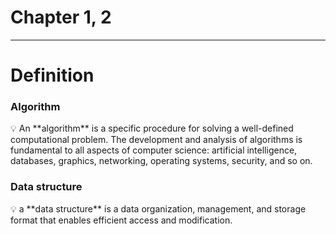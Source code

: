 # Chapter 1, 2

---

# Definition

### Algorithm

<aside>
💡 An **algorithm** is a specific procedure for solving a well-defined computational problem. The development and analysis of algorithms is fundamental to all aspects of computer science: artificial intelligence, databases, graphics, networking, operating systems, security, and so on.

</aside>

### Data structure

<aside>
💡 a **data structure** is a data organization, management, and storage format that enables efficient access and modification.

</aside>